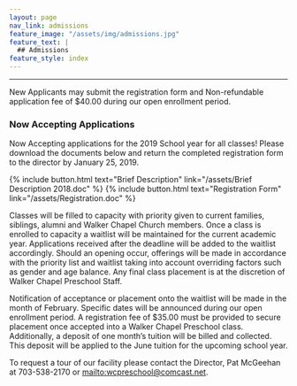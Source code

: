 ```yaml
---
layout: page
nav_link: admissions
feature_image: "/assets/img/admissions.jpg"
feature_text: |
  ## Admissions
feature_style: index
---
```


---

New Applicants may submit the registration form and Non-refundable application fee of $40.00 during our open enrollment period.

### Now Accepting Applications

Now Accepting applications for the 2019 School year for all classes!  Please download the documents below and return the completed registration form to the director by January 25, 2019.

{% include button.html text="Brief Description" link="/assets/Brief Description 2018.doc" %}
{% include button.html text="Registration Form" link="/assets/Registration.doc" %}


Classes will be filled to capacity with priority given to current families, siblings, alumni and Walker Chapel Church members.  Once a class is enrolled to capacity a waitlist will be maintained for the current academic year.  Applications received after the deadline will be added to the waitlist accordingly.  Should an opening occur, offerings will be made in accordance with the priority list and waitlist taking into account overriding factors such as gender and age balance.  Any final class placement is at the discretion of Walker Chapel Preschool Staff.

Notification of acceptance or placement onto the waitlist will be made in the month of February.  Specific dates will be announced during our open enrollment period.
A registration fee of $35.00 must be provided to secure placement once accepted into a Walker Chapel Preschool class.  Additionally, a deposit of one month’s tuition will be billed and collected.  This deposit will be applied to the June tuition for the upcoming school year.

To request a tour of our facility please contact the Director, Pat McGeehan at 703-538-2170 or <mailto:wcpreschool@comcast.net>.

